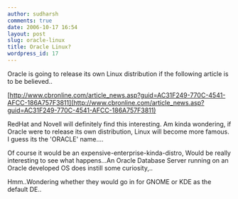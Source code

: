 ```yaml
---
author: sudharsh
comments: true
date: 2006-10-17 16:54
layout: post
slug: oracle-linux
title: Oracle Linux?
wordpress_id: 17
---
```


Oracle is going to release its own Linux distribution if the following article is to be believed..

[http://www.cbronline.com/article_news.asp?guid=AC31F249-770C-4541-AFCC-186A757F3811](http://www.cbronline.com/article_news.asp?guid=AC31F249-770C-4541-AFCC-186A757F3811)

RedHat and Novell will definitely find this interesting. Am kinda wondering, if Oracle were to release its own distribution, Linux will become more famous. I guess its the 'ORACLE' name....

Of course it would be an expensive-enterprise-kinda-distro, Would be really interesting to see what happens...An Oracle Database Server running on an Oracle developed OS does instill some curiosity,..

Hmm..Wondering whether they would go in for GNOME or KDE as the default DE..
